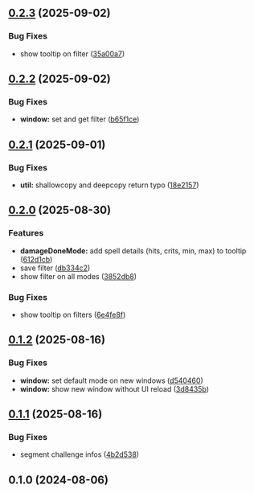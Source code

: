 ## [0.2.3](https://github.com/Jayrgo/DamageMeter/compare/v0.2.2...v0.2.3) (2025-09-02)


### Bug Fixes

* show tooltip on filter ([35a00a7](https://github.com/Jayrgo/DamageMeter/commit/35a00a795498505c7c8d97652bc53836699c600d))

## [0.2.2](https://github.com/Jayrgo/DamageMeter/compare/v0.2.1...v0.2.2) (2025-09-02)


### Bug Fixes

* **window:** set and get filter ([b65f1ce](https://github.com/Jayrgo/DamageMeter/commit/b65f1cee6f1b074e70a2758eb7516ee313a15118))

## [0.2.1](https://github.com/Jayrgo/DamageMeter/compare/v0.2.0...v0.2.1) (2025-09-01)


### Bug Fixes

* **util:** shallowcopy and deepcopy return typo ([18e2157](https://github.com/Jayrgo/DamageMeter/commit/18e215714795e43aacd8b7d882f852c21ccd38ec))

## [0.2.0](https://github.com/Jayrgo/DamageMeter/compare/v0.1.2...v0.2.0) (2025-08-30)


### Features

* **damageDoneMode:** add spell details (hits, crits, min, max) to tooltip ([612d1cb](https://github.com/Jayrgo/DamageMeter/commit/612d1cb1b91691f791586abcf9a2b6e45365d814))
* save filter ([db334c2](https://github.com/Jayrgo/DamageMeter/commit/db334c2aaad066484c36d1c92c7e1f23185aa7c2))
* show filter on all modes ([3852db8](https://github.com/Jayrgo/DamageMeter/commit/3852db8f9f9c5b3c273e620f7bf0e3f07a6d4d91))


### Bug Fixes

* show tooltip on filters ([6e4fe8f](https://github.com/Jayrgo/DamageMeter/commit/6e4fe8f6a5613ad13f7ac4c77fd348111c419c8e))

## [0.1.2](https://github.com/Jayrgo/DamageMeter/compare/v0.1.1...v0.1.2) (2025-08-16)


### Bug Fixes

* **window:** set default mode on new windows ([d540460](https://github.com/Jayrgo/DamageMeter/commit/d5404604ced75050b3c95d3a263fe81815d3c5f2))
* **window:** show new window without UI reload ([3d8435b](https://github.com/Jayrgo/DamageMeter/commit/3d8435bdd437ae5d09f9fea746f19aa3f0840e36))

## [0.1.1](https://github.com/Jayrgo/DamageMeter/compare/v0.1.0...v0.1.1) (2025-08-16)


### Bug Fixes

* segment challenge infos ([4b2d538](https://github.com/Jayrgo/DamageMeter/commit/4b2d53899680241acd15a1100c569e49d5412732))

## 0.1.0 (2024-08-06)

